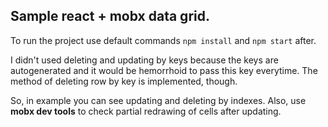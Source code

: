 ## Sample react + mobx data grid.

To run the project use default commands `npm install` and `npm start` after.

I didn't used deleting and updating by keys because the keys are autogenerated and it would be hemorrhoid to pass this key everytime. The method of deleting row by key is implemented, though.

So, in example you can see updating and deleting by indexes.
Also, use __mobx dev tools__ to check partial redrawing of cells after updating.
